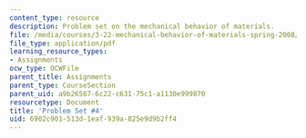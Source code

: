 ```yaml
---
content_type: resource
description: Problem set on the mechanical behavior of materials.
file: /media/courses/3-22-mechanical-behavior-of-materials-spring-2008/6902c901513d1eaf939a825e9d9b2ff4_ps4.pdf
file_type: application/pdf
learning_resource_types:
- Assignments
ocw_type: OCWFile
parent_title: Assignments
parent_type: CourseSection
parent_uid: a9b26567-6c22-c631-75c1-a1130e999870
resourcetype: Document
title: 'Problem Set #4'
uid: 6902c901-513d-1eaf-939a-825e9d9b2ff4
---
```

